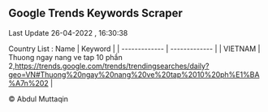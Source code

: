 

## Google Trends Keywords Scraper 
 
Last Update 26-04-2022 , 16:30:38

Country List :
 Name  | Keyword |
| ------------- | ------------- |
| VIETNAM | Thuong ngay nang ve tap 10 phần 2,https://trends.google.com/trends/trendingsearches/daily?geo=VN#Thuong%20ngay%20nang%20ve%20tap%2010%20ph%E1%BA%A7n%202 |



© Abdul Muttaqin 
